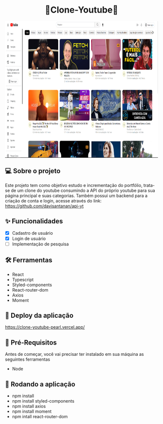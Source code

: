 <h1 align="center">🚨Clone-Youtube🚨</h1>

<img align="center" height="450" width="1500" src="https://github.com/davisantanan/Portfolio/blob/master/src/assets/youtube.png" alt="Banner">


## 💻 Sobre o projeto
Este projeto tem como objetivo estudo e incrementação do portfólio, trata-se de um clone do youtube consumindo a API do próprio youtube para sua página principal e suas categorias. Também possui um backend para a criação de conta e login, acesse através do link:  https://github.com/davisantanan/api-yt

## ✨ Funcionalidades

- [x] Cadastro de usuário
- [x] Login de usuário
- [ ] Implementação de pesquisa

## 🛠 Ferramentas

- React
- Typescript
- Styled-components
- React-router-dom
- Axios
- Moment

## 🚀 Deploy da aplicação 

https://clone-youtube-pearl.vercel.app/

## 🚨 Pré-Requisitos
Antes de começar, você vai precisar ter instalado em sua máquina as seguintes ferramentas
- Node

## 🎲 Rodando a aplicação

- npm install
- npm install styled-components
- npm install axios
- npm install moment
- npm intall react-router-dom






